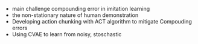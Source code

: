 - main challenge compounding error in imitation learning
- the non-stationary nature of human demonstration
- Developing action chunking with ACT algorithm to mitigate Compouding errors
- Using CVAE to learn from noisy, stoschastic